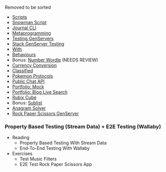 Removed to be sorted

* [Scripts](reading/scripts.livemd)
* [Snowman Script](exercises/snowman_script.livemd)
* [Journal CLI](exercises/journal_cli.livemd)
* [Metaprogramming](reading/metaprogramming.livemd)
* [Testing GenServers](reading/testing_genservers.livemd)
* [Stack GenServer Testing](exercises/stack.livemd)
* [With](reading/with.livemd)
* [Behaviours](reading/behaviours.livemd)
* Bonus: [Number Wordle](exercises/number_wordle.livemd) (NEEDS REVIEW)
* [Currency Conversion](exercises/currency_conversion.livemd)
* [Classified](exercises/classified.livemd)
* [Pokemon Protocols](exercises/pokemon_protocols.livemd)
* [Public Chat API](exercises/public_chat_api.livemd)
* [Portfolio: Mock](exercises/portfolio_mock.livemd)
* [Portfolio: Blog Live Search](exercises/portfolio_blog_live_search.livemd)
* [Rubix Cube](exercises/rubix_cube.livemd)
* Bonus: [Sublist](exercises/sublist.livemd)
* [Anagram Solver](exercises/anagram_solver.livemd)
* [Rock Paper Scissors GenServer](exercises/rock_paper_scissors_genserver.livemd)

### Property Based Testing (Stream Data) + E2E Testing (Wallaby)

* Reading
  * Property Based Testing With Stream Data
  * End-To-End Testing With Wallaby
* Exercises
  * Test Music Filters
  * E2E Test Rock Paper Scissors App

